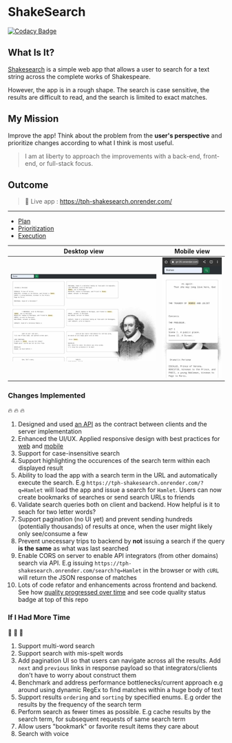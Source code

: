 # ShakeSearch

[![Codacy Badge](https://app.codacy.com/project/badge/Grade/7fc94d170eff459eb06cf0ee4eb82579)](https://www.codacy.com/gh/chalu/shakesearch/dashboard?utm_source=github.com&utm_medium=referral&utm_content=chalu/shakesearch&utm_campaign=Badge_Grade)

## What Is It?

[Shakesearch](https://pulley-shakesearch.onrender.com/) is a simple web app that allows a user to search for a text string across the complete works of Shakespeare.

However, the app is in a rough shape. The search is case sensitive, the results are difficult to read, and the search is limited to exact matches.

## My Mission

Improve the app!
Think about the problem from the **user's perspective** and prioritize changes according to what I think is most useful.

> I am at liberty to approach the improvements with a back-end, front-end, or full-stack focus.

## Outcome

> :rocket: Live app : <https://tph-shakesearch.onrender.com/>
---

- [Plan](https://github.com/users/chalu/projects/1/views/1)
- [Prioritization](https://github.com/users/chalu/projects/1/views/3)
- [Execution](https://github.com/users/chalu/projects/1/views/2)

Desktop view               |  Mobile view
:-------------------------:|:-------------------------:
!["ShakeSearch"](./app-on-desktop.jpg "ShakeSearch desktop") |  !["ShakeSearch"](./app-on-mobile.jpg "ShakeSearch mobile")

### Changes Implemented

:fire: :fire: :fire:

1.  Designed and used [an API](https://tph-shakesearch.onrender.com/api/) as the contract between clients and the server implementation
2.  Enhanced the UI/UX. Applied responsive design with best practices for [web](https://pagespeed.web.dev/report?url=https%3A%2F%2Ftph-shakesearch.onrender.com%2F&form_factor=desktop) and [mobile](https://pagespeed.web.dev/report?url=https%3A%2F%2Ftph-shakesearch.onrender.com%2F)
3.  Support for case-insensitive search
4.  Support highlighting the occurences of the search term within each displayed result
5.  Ability to load the app with a search term in the URL and automatically execute the search. E.g `https://tph-shakesearch.onrender.com/?q=Hamlet` will load the app and issue a search for `Hamlet`. Users can now create bookmarks of searches or send search URLs to friends
6.  Validate search queries both on client and backend. How helpful is it to seach for two letter words?
7.  Support pagination (no UI yet) and prevent sending hundreds (potentially thousands) of results at once, when the user might likely only see/consume a few
8.  Prevent unecessary trips to backend by **not** issuing a search if the query **is the same** as what was last searched
9.  Enable CORS on server to enable API integrators (from other domains) search via API. E.g issuing `https://tph-shakesearch.onrender.com/search?q=Hamlet` in the browser or with `cURL` will return the JSON response of matches
10. Lots of code refator and enhancements across frontend and backend. See how [quality progressed over time](https://app.codacy.com/gh/chalu/shakesearch/dashboard?branch=dev) and see code quality status badge at top of this repo

### If I Had More Time

:muscle: :muscle: :muscle:

1.  Support multi-word search
2.  Support search with mis-spelt words
3.  Add pagination UI so that users can navigate across all the results. Add `next` and `previous` links in response payload so that integrators/clients don't have to worry about construct them
4.  Benchmark and address performance bottlenecks/current approach e.g around using dynamic RegEx to find matches within a huge body of text
5.  Support results `ordering` and `sorting` by specified enums. E.g order the results by the frequency of the search term
6.  Perform search as fewer times as possible. E.g cache results by the search term, for subsequent requests of same search term
7.  Allow users "bookmark" or favorite result items they care about
8.  Search with voice

